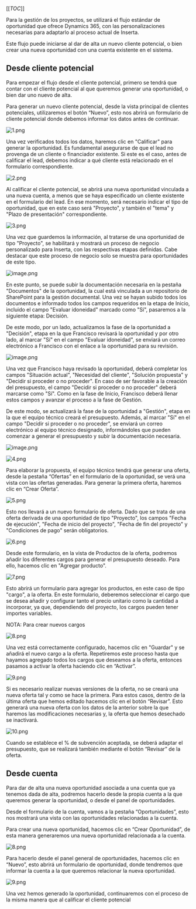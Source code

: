 [[_TOC_]]

Para la gestión de los proyectos, se utilizará el flujo estándar de oportunidad que ofrece Dynamics 365, con las personalizaciones necesarias para adaptarlo al proceso actual de Inserta.

Este flujo puede iniciarse al dar de alta un nuevo cliente potencial, o bien crear una nueva oportunidad con una cuenta existente en el sistema.

## **Desde cliente potencial**
Para empezar el flujo desde el cliente potencial, primero se tendrá que contar con el cliente potencial al que queremos generar una oportunidad, o bien dar uno nuevo de alta.

Para generar un nuevo cliente potencial, desde la vista principal de clientes potenciales, utilizaremos el botón “Nuevo”, esto nos abrirá un formulario de cliente potencial donde debemos informar los datos antes de continuar.

![1.png](/.attachments/1-a0535456-cbe1-45ec-a309-6bf8d8445600.png)

Una vez verificados todos los datos, haremos clic en "Calificar" para generar la oportunidad. Es fundamental asegurarse de que el lead no provenga de un cliente o financiador existente. Si este es el caso, antes de calificar el lead, debemos indicar a qué cliente está relacionado en el formulario correspondiente.

![2.png](/.attachments/2-ad7ee483-f5a5-4b38-ba85-e30d74608b29.png)


Al calificar el cliente potencial, se abrirá una nueva oportunidad vinculada a una nueva cuenta, a menos que se haya especificado un cliente existente en el formulario del lead. En ese momento, será necesario indicar el tipo de oportunidad, que en este caso será "Proyecto", y también el "tema" y "Plazo de presentación" correspondiente.

![3.png](/.attachments/3-101798c1-f403-4d6a-b58d-68882475e6dc.png)

Una vez que guardemos la información, al tratarse de una oportunidad de tipo "Proyecto", se habilitará y mostrará un proceso de negocio personalizado para Inserta, con las respectivas etapas definidas. Cabe destacar que este proceso de negocio solo se muestra para oportunidades de este tipo.

![image.png](/.attachments/image-585db29f-66e1-483c-93ef-c667ac1e475b.png)

En este punto, se puede subir la documentación necesaria en la pestaña "Documentos" de la oportunidad, la cual está vinculada a un repositorio de SharePoint para la gestión documental. Una vez se hayan subido todos los documentos e informado todos los campos requeridos en la etapa de Inicio, incluido el campo "Evaluar idoneidad" marcado como "Sí", pasaremos a la siguiente etapa: Decisión.

De este modo, por un lado, actualizamos la fase de la oportunidad a "Decisión", etapa en la que Francisco revisará la oportunidad y por otro lado, al marcar "Sí" en el campo "Evaluar idoneidad", se enviará un correo electrónico a Francisco con el enlace a la oportunidad para su revisión.

![image.png](/.attachments/image-9567df9c-8f5b-42ac-b6cd-6d2a1ac9c24d.png)

Una vez que Francisco haya revisado la oportunidad, deberá completar los campos "Situación actual", "Necesidad del cliente", "Solución propuesta" y "Decidir si proceder o no proceder". En caso de ser favorable a la creación del presupuesto, el campo "Decidir si proceder o no proceder" deberá marcarse como "Sí". Como en la fase de Inicio, Francisco deberá llenar estos campos y avanzar el proceso a la fase de Gestión.

De este modo, se actualizará la fase de la oportunidad a "Gestión", etapa en la que el equipo técnico creará el presupuesto. Además, al marcar "Sí" en el campo "Decidir si proceder o no proceder", se enviará un correo electrónico al equipo técnico designado, informándoles que pueden comenzar a generar el presupuesto y subir la documentación necesaria.

![image.png](/.attachments/image-d29c79ea-b232-4995-af64-492a41310732.png)

![4.png](/.attachments/4-1357d14f-181a-4c2c-86ab-fd4a800ff5ab.png)

Para elaborar la propuesta, el equipo técnico tendrá que generar una oferta, desde la pestaña “Ofertas” en el formulario de la oportunidad, se verá una vista con las ofertas generadas. Para generar la primera oferta, haremos clic en “Crear Oferta”.

![5.png](/.attachments/5-b6c71ba4-3274-48d1-9b1a-38c84738809d.png)

Esto nos llevará a un nuevo formulario de oferta. Dado que se trata de una oferta derivada de una oportunidad de tipo "Proyecto", los campos "Fecha de ejecución", "Fecha de inicio del proyecto", "Fecha de fin del proyecto" y "Condiciones de pago" serán obligatorios.

![6.png](/.attachments/6-0825bbb4-b1cd-4989-928d-6d84ddb4ad86.png)

Desde este formulario, en la vista de Productos de la oferta, podremos añadir los diferentes cargos para generar el presupuesto deseado. Para ello, hacemos clic en "Agregar producto".

![7.png](/.attachments/7-e590430e-5a8b-4721-b873-e6b02ed5e6bc.png)

Esto abrirá un formulario para agregar los productos, en este caso de tipo "cargo", a la oferta. En este formulario, deberemos seleccionar el cargo que se desea añadir y configurar tanto el precio unitario como la cantidad a incorporar, ya que, dependiendo del proyecto, los cargos pueden tener importes variables.

NOTA: Para crear nuevos cargos

![8.png](/.attachments/8-052eeaab-f769-43ee-be61-dd4e0c273da8.png)

Una vez está correctamente configurado, hacemos clic en "Guardar" y se añadirá el nuevo cargo a la oferta. Repetiremos este proceso hasta que hayamos agregado todos los cargos que deseamos a la oferta, entonces pasamos a activar la oferta haciendo clic en “Activar”.

![9.png](/.attachments/9-eb86182d-0b7d-458c-b90b-c2b736166d44.png)

Si es necesario realizar nuevas versiones de la oferta, no se creará una nueva oferta tal y como se hace la primera. Para estos casos, dentro de la última oferta que hemos editado hacemos clic en el botón “Revisar”. Esto generará una nueva oferta con los datos de la anterior sobre la que haremos las modificaciones necesarias y, la oferta que hemos desechado se inactivará.

![10.png](/.attachments/10-a2e07c05-335c-4408-b6df-5e30d032e534.png)

Cuando se establece el % de subvención aceptada, se deberá adaptar el presupuesto, que se realizará también mediante el botón “Revisar” de la oferta.

## **Desde cuenta**
Para dar de alta una nueva oportunidad asociada a una cuenta que ya tenemos dada de alta, podremos hacerlo desde la propia cuenta a la que queremos generar la oportunidad, o desde el panel de oportunidades.

Desde el formulario de la cuenta, vamos a la pestaña “Oportunidades”, esto nos mostrará una vista con las oportunidades relacionadas a la cuenta. 

Para crear una nueva oportunidad, hacemos clic en “Crear Oportunidad”, de esta manera generaremos una nueva oportunidad relacionada a la cuenta.

![8.png](/.attachments/8-500abaeb-73a4-401e-989b-46ac201be984.png)

Para hacerlo desde el panel general de oportunidades, hacemos clic en “Nuevo”, esto abrirá un formulario de oportunidad, donde tendremos que informar la cuenta a la que queremos relacionar la nueva oportunidad.

![9.png](/.attachments/9-0210d476-e09c-42b1-bac2-3f60b95c464c.png)

Una vez hemos generado la oportunidad, continuaremos con el proceso de la misma manera que al calificar el cliente potencial

